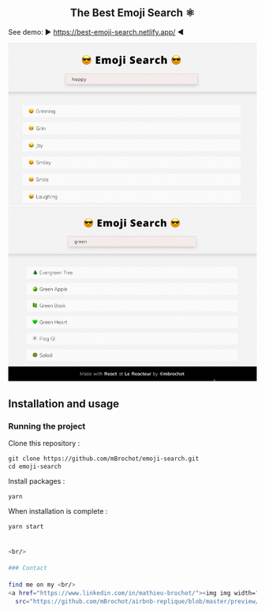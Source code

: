 <h2 align="center">
	The Best Emoji Search ⚛️
</h2>

See demo: ▶️  https://best-emoji-search.netlify.app/ ◀️

<p align="center">
   <img
		width="600"
		alt="capture"
		src="https://raw.githubusercontent.com/mBrochot/emoji-search/master/capture.gif">
 <img
		width="600"
		alt="responsive"
		src="https://raw.githubusercontent.com/mBrochot/emoji-search/master/capture-responsive.gif">
</p>

## Installation and usage

### Running the project

Clone this repository :

```
git clone https://github.com/mBrochot/emoji-search.git
cd emoji-search
```

Install packages :

```
yarn
```

When installation is complete :

```bash
yarn start


<br/>

### Contact

find me on my <br/>
<a href="https://www.linkedin.com/in/mathieu-brochot/"><img img width="100"
  src="https://github.com/mBrochot/airbnb-replique/blob/master/preview/linkedIn.png"></a>
